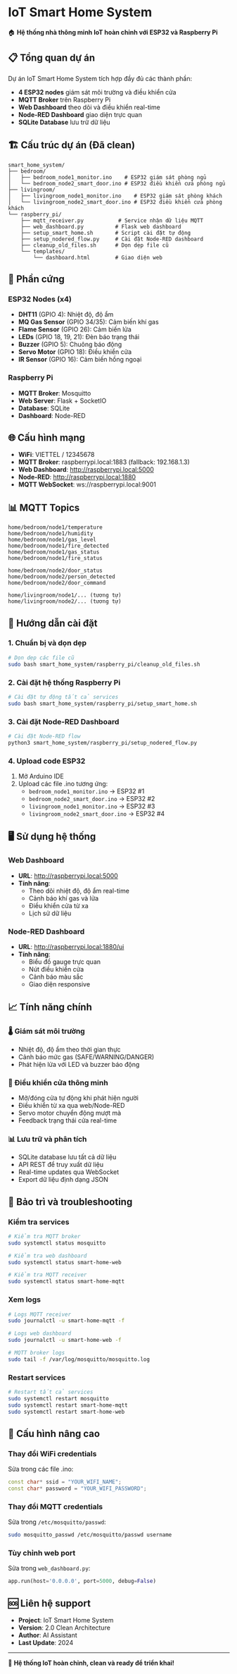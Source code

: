 # IoT Smart Home System

🏠 **Hệ thống nhà thông minh IoT hoàn chỉnh với ESP32 và Raspberry Pi**

## 📋 Tổng quan dự án

Dự án IoT Smart Home System tích hợp đầy đủ các thành phần:
- **4 ESP32 nodes** giám sát môi trường và điều khiển cửa
- **MQTT Broker** trên Raspberry Pi
- **Web Dashboard** theo dõi và điều khiển real-time
- **Node-RED Dashboard** giao diện trực quan
- **SQLite Database** lưu trữ dữ liệu

## 🏗️ Cấu trúc dự án (Đã clean)

```
smart_home_system/
├── bedroom/
│   ├── bedroom_node1_monitor.ino    # ESP32 giám sát phòng ngủ
│   └── bedroom_node2_smart_door.ino # ESP32 điều khiển cửa phòng ngủ
├── livingroom/
│   ├── livingroom_node1_monitor.ino    # ESP32 giám sát phòng khách
│   └── livingroom_node2_smart_door.ino # ESP32 điều khiển cửa phòng khách
└── raspberry_pi/
    ├── mqtt_receiver.py           # Service nhận dữ liệu MQTT
    ├── web_dashboard.py          # Flask web dashboard
    ├── setup_smart_home.sh       # Script cài đặt tự động
    ├── setup_nodered_flow.py     # Cài đặt Node-RED dashboard
    ├── cleanup_old_files.sh      # Dọn dẹp file cũ
    └── templates/
        └── dashboard.html        # Giao diện web
```

## 🔧 Phần cứng

### ESP32 Nodes (x4)
- **DHT11** (GPIO 4): Nhiệt độ, độ ẩm
- **MQ Gas Sensor** (GPIO 34/35): Cảm biến khí gas
- **Flame Sensor** (GPIO 26): Cảm biến lửa
- **LEDs** (GPIO 18, 19, 21): Đèn báo trạng thái
- **Buzzer** (GPIO 5): Chuông báo động
- **Servo Motor** (GPIO 18): Điều khiển cửa
- **IR Sensor** (GPIO 16): Cảm biến hồng ngoại

### Raspberry Pi
- **MQTT Broker**: Mosquitto
- **Web Server**: Flask + SocketIO
- **Database**: SQLite
- **Dashboard**: Node-RED

## 🌐 Cấu hình mạng

- **WiFi**: VIETTEL / 12345678
- **MQTT Broker**: raspberrypi.local:1883 (fallback: 192.168.1.3)
- **Web Dashboard**: http://raspberrypi.local:5000
- **Node-RED**: http://raspberrypi.local:1880
- **MQTT WebSocket**: ws://raspberrypi.local:9001

## 📊 MQTT Topics

```
home/bedroom/node1/temperature
home/bedroom/node1/humidity  
home/bedroom/node1/gas_level
home/bedroom/node1/fire_detected
home/bedroom/node1/gas_status
home/bedroom/node1/fire_status

home/bedroom/node2/door_status
home/bedroom/node2/person_detected
home/bedroom/node2/door_command

home/livingroom/node1/... (tương tự)
home/livingroom/node2/... (tương tự)
```

## 🚀 Hướng dẫn cài đặt

### 1. Chuẩn bị và dọn dẹp

```bash
# Dọn dẹp các file cũ
sudo bash smart_home_system/raspberry_pi/cleanup_old_files.sh
```

### 2. Cài đặt hệ thống Raspberry Pi

```bash
# Cài đặt tự động tất cả services
sudo bash smart_home_system/raspberry_pi/setup_smart_home.sh
```

### 3. Cài đặt Node-RED Dashboard

```bash
# Cài đặt Node-RED flow
python3 smart_home_system/raspberry_pi/setup_nodered_flow.py
```

### 4. Upload code ESP32

1. Mở Arduino IDE
2. Upload các file .ino tương ứng:
   - `bedroom_node1_monitor.ino` → ESP32 #1
   - `bedroom_node2_smart_door.ino` → ESP32 #2  
   - `livingroom_node1_monitor.ino` → ESP32 #3
   - `livingroom_node2_smart_door.ino` → ESP32 #4

## 🖥️ Sử dụng hệ thống

### Web Dashboard
- **URL**: http://raspberrypi.local:5000
- **Tính năng**: 
  - Theo dõi nhiệt độ, độ ẩm real-time
  - Cảnh báo khí gas và lửa
  - Điều khiển cửa từ xa
  - Lịch sử dữ liệu

### Node-RED Dashboard  
- **URL**: http://raspberrypi.local:1880/ui
- **Tính năng**:
  - Biểu đồ gauge trực quan
  - Nút điều khiển cửa
  - Cảnh báo màu sắc
  - Giao diện responsive

## 📈 Tính năng chính

### 🌡️ Giám sát môi trường
- Nhiệt độ, độ ẩm theo thời gian thực
- Cảnh báo mức gas (SAFE/WARNING/DANGER)
- Phát hiện lửa với LED và buzzer báo động

### 🚪 Điều khiển cửa thông minh
- Mở/đóng cửa tự động khi phát hiện người
- Điều khiển từ xa qua web/Node-RED
- Servo motor chuyển động mượt mà
- Feedback trạng thái cửa real-time

### 📊 Lưu trữ và phân tích
- SQLite database lưu tất cả dữ liệu
- API REST để truy xuất dữ liệu
- Real-time updates qua WebSocket
- Export dữ liệu định dạng JSON

## 🔧 Bảo trì và troubleshooting

### Kiểm tra services
```bash
# Kiểm tra MQTT broker
sudo systemctl status mosquitto

# Kiểm tra web dashboard
sudo systemctl status smart-home-web

# Kiểm tra MQTT receiver
sudo systemctl status smart-home-mqtt
```

### Xem logs
```bash
# Logs MQTT receiver
sudo journalctl -u smart-home-mqtt -f

# Logs web dashboard  
sudo journalctl -u smart-home-web -f

# MQTT broker logs
sudo tail -f /var/log/mosquitto/mosquitto.log
```

### Restart services
```bash
# Restart tất cả services
sudo systemctl restart mosquitto
sudo systemctl restart smart-home-mqtt
sudo systemctl restart smart-home-web
```

## 📝 Cấu hình nâng cao

### Thay đổi WiFi credentials
Sửa trong các file .ino:
```cpp
const char* ssid = "YOUR_WIFI_NAME";
const char* password = "YOUR_WIFI_PASSWORD"; 
```

### Thay đổi MQTT credentials
Sửa trong `/etc/mosquitto/passwd`:
```bash
sudo mosquitto_passwd /etc/mosquitto/passwd username
```

### Tùy chỉnh web port
Sửa trong `web_dashboard.py`:
```python
app.run(host='0.0.0.0', port=5000, debug=False)
```

## 🆘 Liên hệ support

- **Project**: IoT Smart Home System
- **Version**: 2.0 Clean Architecture
- **Author**: AI Assistant
- **Last Update**: 2024

---

🎉 **Hệ thống IoT hoàn chỉnh, clean và ready để triển khai!**
